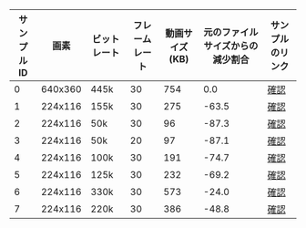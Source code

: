 
| サンプルID | 画素    | ビットレート | フレームレート | 動画サイズ(KB) | 元のファイルサイズからの減少割合 | サンプルのリンク                                         |
| ---------- | ------- | ------------ | -------------- | -------------- | -------------------------------- | -------------------------------------------------------- |
| 0          | 640x360 | 445k         | 30             | 754            | 0.0                              | [確認](https://tsuboshy.github.io/TESTA/1/sample_0.html) |
| 1          | 224x116 | 155k         | 30             | 275            | -63.5                            | [確認](https://tsuboshy.github.io/TESTA/1/sample_1.html) |
| 2          | 224x116 | 50k          | 30             | 96             | -87.3                            | [確認](https://tsuboshy.github.io/TESTA/1/sample_2.html) |
| 3          | 224x116 | 50k          | 20             | 97             | -87.1                            | [確認](https://tsuboshy.github.io/TESTA/1/sample_3.html) |
| 4          | 224x116 | 100k         | 30             | 191            | -74.7                            | [確認](https://tsuboshy.github.io/TESTA/1/sample_4.html) |
| 5          | 224x116 | 125k         | 30             | 232            | -69.2                            | [確認](https://tsuboshy.github.io/TESTA/1/sample_5.html) |
| 6          | 224x116 | 330k         | 30             | 573            | -24.0                            | [確認](https://tsuboshy.github.io/TESTA/1/sample_6.html) |
| 7          | 224x116 | 220k         | 30             | 386            | -48.8                            | [確認](https://tsuboshy.github.io/TESTA/1/sample_7.html) |

